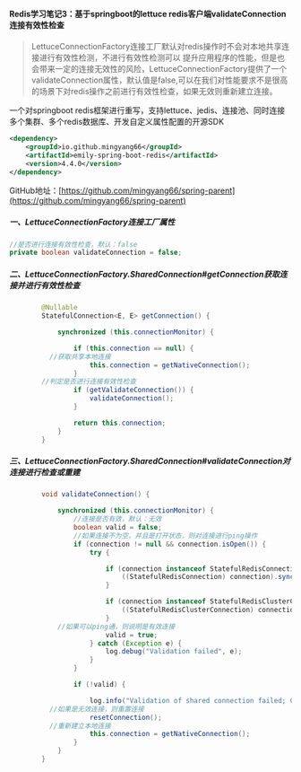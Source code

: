 #### Redis学习笔记3：基于springboot的lettuce redis客户端validateConnection连接有效性检查

> LettuceConnectionFactory连接工厂默认对redis操作时不会对本地共享连接进行有效性检测，不进行有效性检测可以 提升应用程序的性能，但是也会带来一定的连接无效性的风险，LettuceConnectionFactory提供了一个validateConnection属性，默认值是false,可以在我们对性能要求不是很高的场景下对redis操作之前进行有效性检查，如果无效则重新建立连接。

一个对springboot redis框架进行重写，支持lettuce、jedis、连接池、同时连接多个集群、多个redis数据库、开发自定义属性配置的开源SDK

```xml
<dependency>
    <groupId>io.github.mingyang66</groupId>
    <artifactId>emily-spring-boot-redis</artifactId>
    <version>4.4.0</version>
</dependency>
```

GitHub地址：[https://github.com/mingyang66/spring-parent](https://github.com/mingyang66/spring-parent)

##### 一、LettuceConnectionFactory连接工厂属性

```java
//是否进行连接有效性检查，默认：false
private boolean validateConnection = false;
```

##### 二、LettuceConnectionFactory.SharedConnection#getConnection获取连接并进行有效性检查

```java
		@Nullable
		StatefulConnection<E, E> getConnection() {

			synchronized (this.connectionMonitor) {

				if (this.connection == null) {
          //获取共享本地连接
					this.connection = getNativeConnection();
				}
        //判定是否进行连接有效性检查
				if (getValidateConnection()) {
					validateConnection();
				}

				return this.connection;
			}
		}
```

##### 三、LettuceConnectionFactory.SharedConnection#validateConnection对连接进行检查或重建

```java
		void validateConnection() {

			synchronized (this.connectionMonitor) {
				//连接是否有效，默认：无效
				boolean valid = false;
				//如果连接不为空，并且是打开状态，则对连接进行ping操作
				if (connection != null && connection.isOpen()) {
					try {

						if (connection instanceof StatefulRedisConnection) {
							((StatefulRedisConnection) connection).sync().ping();
						}

						if (connection instanceof StatefulRedisClusterConnection) {
							((StatefulRedisClusterConnection) connection).sync().ping();
						}
            //如果可以ping通，则说明是有效连接
						valid = true;
					} catch (Exception e) {
						log.debug("Validation failed", e);
					}
				}

				if (!valid) {

					log.info("Validation of shared connection failed; Creating a new connection.");
          //如果是无效连接，则重置连接
					resetConnection();
          //重新建立本地连接
					this.connection = getNativeConnection();
				}
			}
		}
```

